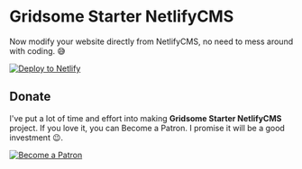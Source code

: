 # Gridsome Starter NetlifyCMS

Now modify your website directly from NetlifyCMS, no need to mess around with coding. 😅

[![Deploy to Netlify](https://www.netlify.com/img/deploy/button.svg)](https://app.netlify.com/start/deploy?repository=https://github.com/supernode-as/gridsome-starter-netlifycms)

## Donate

I've put a lot of time and effort into making **Gridsome Starter NetlifyCMS** project. If you love it, you can Become a Patron. I promise it will be a good investment 😉.

[![Become a Patron](https://i.imgur.com/wYOr44L.png)](https://www.patreon.com/bePatron?u=8494594)
